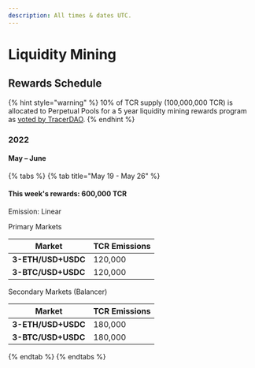```yaml
---
description: All times & dates UTC.
---
```


# Liquidity Mining

## Rewards Schedule

{% hint style="warning" %}
10% of TCR supply (100,000,000 TCR) is allocated to Perpetual Pools for a 5 year liquidity mining rewards program as [voted by TracerDAO](https://snapshot.org/#/tracer.eth/proposal/QmUo3YP6APLp5ryo8rmRc3bnMZERD1fEwapMySM7PDJMrk).
{% endhint %}

### 2022

#### May – June

{% tabs %}
{% tab title="May 19 - May 26" %}
#### This week's rewards: 600,000 **TCR**

Emission: Linear&#x20;



Primary Markets

| Market             | TCR Emissions |
| ------------------ | ------------- |
| **3-ETH/USD+USDC** | 120,000       |
| **3-BTC/USD+USDC** | 120,000       |



Secondary Markets (Balancer)

| Market             | TCR Emissions |
| ------------------ | ------------- |
| **3-ETH/USD+USDC** | 180,000       |
| **3-BTC/USD+USDC** | 180,000       |
{% endtab %}
{% endtabs %}

